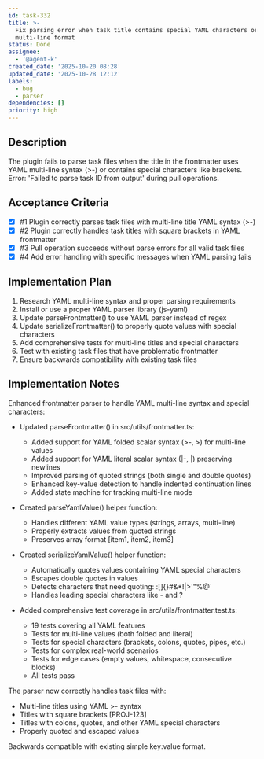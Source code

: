 ```yaml
---
id: task-332
title: >-
  Fix parsing error when task title contains special YAML characters or
  multi-line format
status: Done
assignee:
  - '@agent-k'
created_date: '2025-10-20 08:28'
updated_date: '2025-10-28 12:12'
labels:
  - bug
  - parser
dependencies: []
priority: high
---
```


## Description

<!-- SECTION:DESCRIPTION:BEGIN -->
The plugin fails to parse task files when the title in the frontmatter uses YAML multi-line syntax (>-) or contains special characters like brackets. Error: 'Failed to parse task ID from output' during pull operations.
<!-- SECTION:DESCRIPTION:END -->

## Acceptance Criteria
<!-- AC:BEGIN -->
- [x] #1 Plugin correctly parses task files with multi-line title YAML syntax (>-)
- [x] #2 Plugin correctly handles task titles with square brackets in YAML frontmatter
- [x] #3 Pull operation succeeds without parse errors for all valid task files
- [x] #4 Add error handling with specific messages when YAML parsing fails
<!-- AC:END -->

## Implementation Plan

<!-- SECTION:PLAN:BEGIN -->
1. Research YAML multi-line syntax and proper parsing requirements
2. Install or use a proper YAML parser library (js-yaml)
3. Update parseFrontmatter() to use YAML parser instead of regex
4. Update serializeFrontmatter() to properly quote values with special characters
5. Add comprehensive tests for multi-line titles and special characters
6. Test with existing task files that have problematic frontmatter
7. Ensure backwards compatibility with existing task files
<!-- SECTION:PLAN:END -->

## Implementation Notes

<!-- SECTION:NOTES:BEGIN -->
Enhanced frontmatter parser to handle YAML multi-line syntax and special characters:

- Updated parseFrontmatter() in src/utils/frontmatter.ts:
  - Added support for YAML folded scalar syntax (>-, >) for multi-line values
  - Added support for YAML literal scalar syntax (|-, |) preserving newlines
  - Improved parsing of quoted strings (both single and double quotes)
  - Enhanced key-value detection to handle indented continuation lines
  - Added state machine for tracking multi-line mode

- Created parseYamlValue() helper function:
  - Handles different YAML value types (strings, arrays, multi-line)
  - Properly extracts values from quoted strings
  - Preserves array format [item1, item2, item3]

- Created serializeYamlValue() helper function:
  - Automatically quotes values containing YAML special characters
  - Escapes double quotes in values
  - Detects characters that need quoting: :[]{}#&*!|>'"%@`
  - Handles leading special characters like - and ?

- Added comprehensive test coverage in src/utils/frontmatter.test.ts:
  - 19 tests covering all YAML features
  - Tests for multi-line values (both folded and literal)
  - Tests for special characters (brackets, colons, quotes, pipes, etc.)
  - Tests for complex real-world scenarios
  - Tests for edge cases (empty values, whitespace, consecutive blocks)
  - All tests pass

The parser now correctly handles task files with:
- Multi-line titles using YAML >- syntax
- Titles with square brackets [PROJ-123]
- Titles with colons, quotes, and other YAML special characters
- Properly quoted and escaped values

Backwards compatible with existing simple key:value format.
<!-- SECTION:NOTES:END -->
